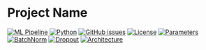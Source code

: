 # Project Name

[![ML Pipeline](https://img.shields.io/badge/ML%20Pipeline-Active-success)](https://github.com/shrits-ai/assign6MNIST)
[![Python](https://img.shields.io/badge/python-3.8%20%7C%203.9%20%7C%203.10-blue)](https://www.python.org/)
[![GitHub issues](https://img.shields.io/github/issues/shrits-ai/assign6MNIST)](https://github.com/shrits-ai/assign6MNIST/issues)
[![License](https://img.shields.io/github/license/shrits-ai/assign6MNIST)](https://github.com/shrits-ai/assign6MNIST/blob/main/LICENSE)
[![Parameters](https://img.shields.io/badge/Total%20Parameters-11.5K-brightgreen)](https://github.com/shrits-ai/assign6MNIST)
[![BatchNorm](https://img.shields.io/badge/Batch%20Normalization-Yes-success)](https://github.com/shrits-ai/assign6MNIST)
[![Dropout](https://img.shields.io/badge/Dropout-0.1-informational)](https://github.com/shrits-ai/assign6MNIST)
[![Architecture](https://img.shields.io/badge/Final%20Layer-FC-yellow)](https://github.com/shrits-ai/assign6MNIST)
